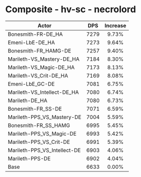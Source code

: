 # Composite - hv-sc - necrolord
| Actor | DPS | Increase |
|---|:---:|:---:|
|Bonesmith-FR-DE_HA|7279|9.73%|
|Emeni-LbE-DE_HA|7273|9.64%|
|Bonesmith-FR_HAMG-DE|7257|9.40%|
|Marileth-VS_Mastery-DE_HA|7184|8.30%|
|Marileth-VS_Magic-DE_HA|7173|8.13%|
|Marileth-VS_Crit-DE_HA|7169|8.08%|
|Emeni-LbE_GC-DE|7081|6.75%|
|Marileth-VS_Intellect-DE_HA|7080|6.74%|
|Marileth-DE_HA|7080|6.73%|
|Bonesmith-FR_SS-DE|7071|6.59%|
|Marileth-PPS_VS_Mastery-DE|7004|5.59%|
|Bonesmith-FR_SS_HAMG|6995|5.45%|
|Marileth-PPS_VS_Magic-DE|6993|5.42%|
|Marileth-PPS_VS_Crit-DE|6991|5.39%|
|Marileth-PPS_VS_Intellect-DE|6903|4.06%|
|Marileth-PPS-DE|6902|4.04%|
|Base|6633|0.00%|
